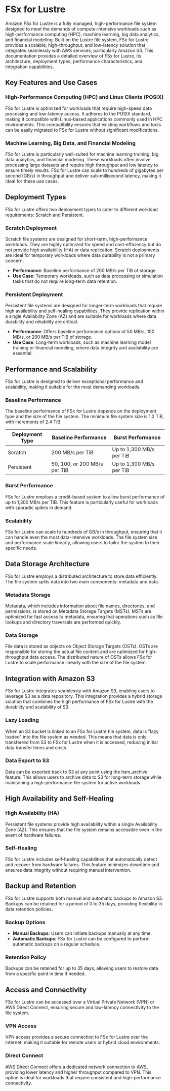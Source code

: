 # FSx for Lustre

Amazon FSx for Lustre is a fully managed, high-performance file system designed to meet the demands of compute-intensive workloads such as high-performance computing (HPC), machine learning, big data analytics, and financial modeling. Built on the Lustre file system, FSx for Lustre provides a scalable, high-throughput, and low-latency solution that integrates seamlessly with AWS services, particularly Amazon S3. This documentation provides a detailed overview of FSx for Lustre, its architecture, deployment types, performance characteristics, and integration capabilities.

## Key Features and Use Cases

### High-Performance Computing (HPC) and Linux Clients (POSIX)

FSx for Lustre is optimized for workloads that require high-speed data processing and low-latency access. It adheres to the POSIX standard, making it compatible with Linux-based applications commonly used in HPC environments. This compatibility ensures that existing workflows and tools can be easily migrated to FSx for Lustre without significant modifications.

### Machine Learning, Big Data, and Financial Modeling

FSx for Lustre is particularly well-suited for machine learning training, big data analytics, and financial modeling. These workloads often involve processing large datasets and require high throughput and low latency to ensure timely results. FSx for Lustre can scale to hundreds of gigabytes per second (GB/s) in throughput and deliver sub-millisecond latency, making it ideal for these use cases.

## Deployment Types

FSx for Lustre offers two deployment types to cater to different workload requirements: Scratch and Persistent.

### Scratch Deployment

Scratch file systems are designed for short-term, high-performance workloads. They are highly optimized for speed and cost-efficiency but do not provide high availability (HA) or data replication. Scratch deployments are ideal for temporary workloads where data durability is not a primary concern.

- **Performance**: Baseline performance of 200 MB/s per TiB of storage.
- **Use Case**: Temporary workloads, such as data processing or simulation tasks that do not require long-term data retention.

### Persistent Deployment

Persistent file systems are designed for longer-term workloads that require high availability and self-healing capabilities. They provide replication within a single Availability Zone (AZ) and are suitable for workloads where data durability and reliability are critical.

- **Performance**: Offers baseline performance options of 50 MB/s, 100 MB/s, or 200 MB/s per TiB of storage.
- **Use Case**: Long-term workloads, such as machine learning model training or financial modeling, where data integrity and availability are essential.

## Performance and Scalability

FSx for Lustre is designed to deliver exceptional performance and scalability, making it suitable for the most demanding workloads.

### Baseline Performance

The baseline performance of FSx for Lustre depends on the deployment type and the size of the file system. The minimum file system size is 1.2 TiB, with increments of 2.4 TiB.

| Deployment Type | Baseline Performance         | Burst Performance        |
| --------------- | ---------------------------- | ------------------------ |
| Scratch         | 200 MB/s per TiB             | Up to 1,300 MB/s per TiB |
| Persistent      | 50, 100, or 200 MB/s per TiB | Up to 1,300 MB/s per TiB |

### Burst Performance

FSx for Lustre employs a credit-based system to allow burst performance of up to 1,300 MB/s per TiB. This feature is particularly useful for workloads with sporadic spikes in demand.

### Scalability

FSx for Lustre can scale to hundreds of GB/s in throughput, ensuring that it can handle even the most data-intensive workloads. The file system size and performance scale linearly, allowing users to tailor the system to their specific needs.

## Data Storage Architecture

FSx for Lustre employs a distributed architecture to store data efficiently. The file system splits data into two main components: metadata and data.

### Metadata Storage

Metadata, which includes information about file names, directories, and permissions, is stored on Metadata Storage Targets (MSTs). MSTs are optimized for fast access to metadata, ensuring that operations such as file lookups and directory traversals are performed quickly.

### Data Storage

File data is stored as objects on Object Storage Targets (OSTs). OSTs are responsible for storing the actual file content and are optimized for high-throughput data access. The distributed nature of OSTs allows FSx for Lustre to scale performance linearly with the size of the file system.

## Integration with Amazon S3

FSx for Lustre integrates seamlessly with Amazon S3, enabling users to leverage S3 as a data repository. This integration provides a hybrid storage solution that combines the high performance of FSx for Lustre with the durability and scalability of S3.

### Lazy Loading

When an S3 bucket is linked to an FSx for Lustre file system, data is "lazy loaded" into the file system as needed. This means that data is only transferred from S3 to FSx for Lustre when it is accessed, reducing initial data transfer times and costs.

### Data Export to S3

Data can be exported back to S3 at any point using the hsm_archive feature. This allows users to archive data to S3 for long-term storage while maintaining a high-performance file system for active workloads.

## High Availability and Self-Healing

### High Availability (HA)

Persistent file systems provide high availability within a single Availability Zone (AZ). This ensures that the file system remains accessible even in the event of hardware failures.

### Self-Healing

FSx for Lustre includes self-healing capabilities that automatically detect and recover from hardware failures. This feature minimizes downtime and ensures data integrity without requiring manual intervention.

## Backup and Retention

FSx for Lustre supports both manual and automatic backups to Amazon S3. Backups can be retained for a period of 0 to 35 days, providing flexibility in data retention policies.

### Backup Options

- **Manual Backups**: Users can initiate backups manually at any time.
- **Automatic Backups**: FSx for Lustre can be configured to perform automatic backups on a regular schedule.

### Retention Policy

Backups can be retained for up to 35 days, allowing users to restore data from a specific point in time if needed.

## Access and Connectivity

FSx for Lustre can be accessed over a Virtual Private Network (VPN) or AWS Direct Connect, ensuring secure and low-latency connectivity to the file system.

### VPN Access

VPN access provides a secure connection to FSx for Lustre over the internet, making it suitable for remote users or hybrid cloud environments.

### Direct Connect

AWS Direct Connect offers a dedicated network connection to AWS, providing lower latency and higher throughput compared to VPN. This option is ideal for workloads that require consistent and high-performance connectivity.
